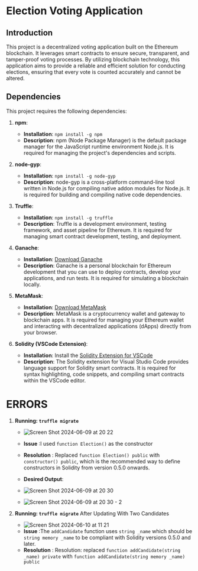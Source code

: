 # Election Voting Application

## Introduction

This project is a decentralized voting application built on the Ethereum blockchain. 
It leverages smart contracts to ensure secure, transparent, and tamper-proof voting processes. 
By utilizing blockchain technology, this application aims to provide a reliable and efficient solution for conducting elections, ensuring that every vote is counted accurately and cannot be altered.

## Dependencies

This project requires the following dependencies:

1. **npm**:
   - **Installation**: `npm install -g npm`
   - **Description**: npm (Node Package Manager) is the default package manager for the JavaScript runtime environment Node.js. It is required for managing the project's dependencies and scripts.

2. **node-gyp**:
   - **Installation**: `npm install -g node-gyp`
   - **Description**: node-gyp is a cross-platform command-line tool written in Node.js for compiling native addon modules for Node.js. It is required for building and compiling native code dependencies.

3. **Truffle**:
   - **Installation**: `npm install -g truffle`
   - **Description**: Truffle is a development environment, testing framework, and asset pipeline for Ethereum. It is required for managing smart contract development, testing, and deployment.

4. **Ganache**:
   - **Installation**: [Download Ganache](https://www.trufflesuite.com/ganache)
   - **Description**: Ganache is a personal blockchain for Ethereum development that you can use to deploy contracts, develop your applications, and run tests. It is required for simulating a blockchain locally.

5. **MetaMask**:
   - **Installation**: [Download MetaMask](https://metamask.io/)
   - **Description**: MetaMask is a cryptocurrency wallet and gateway to blockchain apps. It is required for managing your Ethereum wallet and interacting with decentralized applications (dApps) directly from your browser.

6. **Solidity (VSCode Extension)**:
   - **Installation**: Install the [Solidity Extension for VSCode](https://marketplace.visualstudio.com/items?itemName=JuanBlanco.solidity)
   - **Description**: The Solidity extension for Visual Studio Code provides language support for Solidity smart contracts. It is required for syntax highlighting, code snippets, and compiling smart contracts within the VSCode editor.

# ERRORS
1. **Running: `truffle migrate`**
   - ![Screen Shot 2024-06-09 at 20 22](https://github.com/Sequence-94/election-app/assets/53806574/b56f7597-ea37-41b8-9842-18abd92a4a62)

   - **Issue** :I used `function Election()` as the constructor
   - **Resolution** : Replaced `function Election() public` with `constructor() public`, which is the recommended way to define constructors in Solidity from version 0.5.0 onwards.
   - **Desired Output**:
   - ![Screen Shot 2024-06-09 at 20 30](https://github.com/Sequence-94/election-app/assets/53806574/0dd079a1-1ad4-41ef-b8f9-6773d1012906)
   - ![Screen Shot 2024-06-09 at 20 30 - 2](https://github.com/Sequence-94/election-app/assets/53806574/a015b7a9-2571-40b4-927b-9ca68cdd221d)

2. **Running: `truffle migrate`** After Updating With Two Candidates
   - ![Screen Shot 2024-06-10 at 11 21](https://github.com/Sequence-94/election-app/assets/53806574/b106174a-fcdf-4c87-bf0f-aa7d67ef115a)
   - **Issue** :The `addCandidate` function uses `string _name` which should be `string memory _name` to be compliant with Solidity versions 0.5.0 and later.
   - **Resolution** : Resolution: replaced `function addCandidate(string _name) private` with  `function addCandidate(string memory _name) public`

